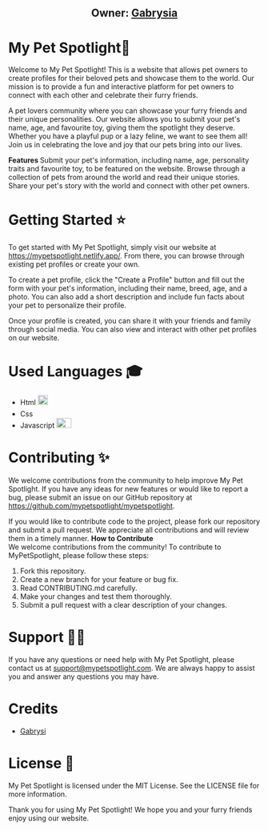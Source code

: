 
<h2 align="center"><b>Owner: <a href="https://github.com/gabrysia694">Gabrysia</a></b></h2>

# My Pet Spotlight💫

Welcome to My Pet Spotlight! This is a website that allows pet owners to create profiles for their beloved pets and showcase them to the world. Our mission is to provide a fun and interactive platform for pet owners to connect with each other and celebrate their furry friends.

A pet lovers community where you can showcase your furry friends and their unique personalities. 
Our website allows you to submit your pet's name, age, and favourite toy, giving them the spotlight they deserve. 
Whether you have a playful pup or a lazy feline, we want to see them all! Join us in celebrating the love and joy that our pets bring into our lives.

<strong> Features </strong>
Submit your pet's information, including name, age, personality traits and favourite toy, to be featured on the website.
Browse through a collection of pets from around the world and read their unique stories.
Share your pet's story with the world and connect with other pet owners.

# Getting Started ⭐

To get started with My Pet Spotlight, simply visit our website at https://mypetspotlight.netlify.app/. From there, you can browse through existing pet profiles or create your own. 

To create a pet profile, click the "Create a Profile" button and fill out the form with your pet's information, including their name, breed, age, and a photo. You can also add a short description and include fun facts about your pet to personalize their profile.

Once your profile is created, you can share it with your friends and family through social media. You can also view and interact with other pet profiles on our website.

# Used Languages 🎓

- Html <img src="https://encrypted-tbn0.gstatic.com/images?q=tbn:ANd9GcQpngGRjYX1ca7qAADU3K6eGLj7ShQE3L2otdzfryl_Y9Ht2QRoQKYQbsXd36XIxMbYOw0&usqp=CAU" width="20" height="20">
- Css <img src="https://upload.wikimedia.org/wikipedia/commons/thumb/d/d5/CSS3_logo_and_wordmark.svg/1200px-CSS3_logo_and_wordmark.svg.png" width="15" height="20">
- Javascript <img src="https://1000logos.net/wp-content/uploads/2020/09/JavaScript-Logo.png" width="30" height="20">

# Contributing ✨

We welcome contributions from the community to help improve My Pet Spotlight. If you have any ideas for new features or would like to report a bug, please submit an issue on our GitHub repository at https://github.com/mypetspotlight/mypetspotlight. 

If you would like to contribute code to the project, please fork our repository and submit a pull request. We appreciate all contributions and will review them in a timely manner.
<strong> How to Contribute </strong>
<br>
We welcome contributions from the community! To contribute to MyPetSpotlight, please follow these steps:
<ol>
  <li> Fork this repository. </li>
  <li> Create a new branch for your feature or bug fix. </li>
  <li> Read CONTRIBUTING.md carefully. </li>
  <li> Make your changes and test them thoroughly. </li>
  <li> Submit a pull request with a clear description of your changes. </li>
</ol>


# Support 👨‍💻

If you have any questions or need help with My Pet Spotlight, please contact us at support@mypetspotlight.com. We are always happy to assist you and answer any questions you may have.

# Credits

- [Gabrysi](https://github.com/gabrysia694)

# License 📝

My Pet Spotlight is licensed under the MIT License. See the LICENSE file for more information.

Thank you for using My Pet Spotlight! We hope you and your furry friends enjoy using our website.


